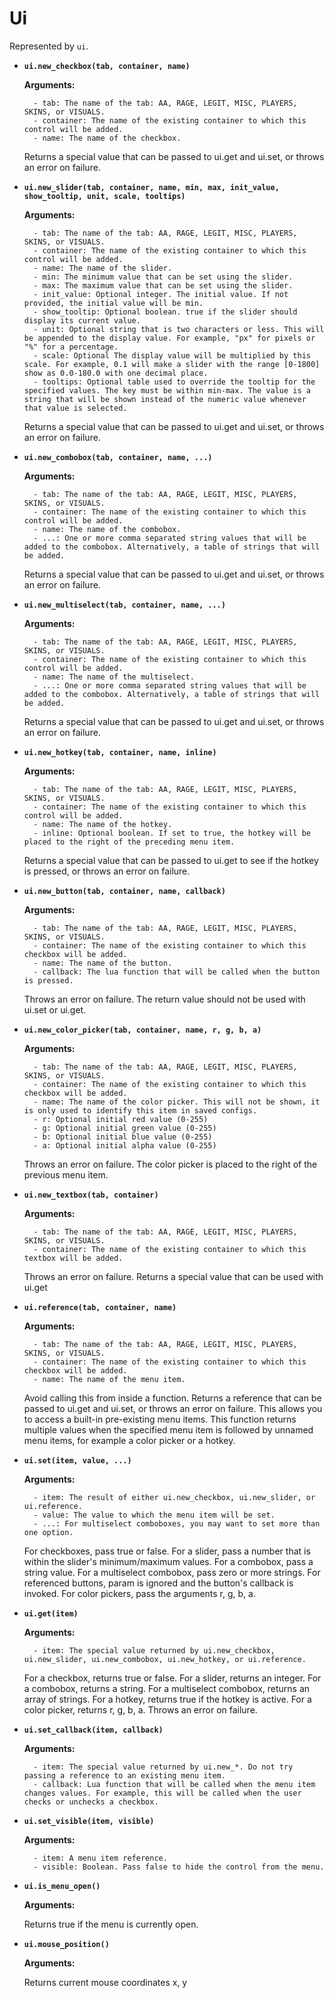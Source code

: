 # Ui

Represented by `ui`.

* **`ui.new_checkbox(tab, container, name)`**
	
	**Arguments:**
	
		- tab: The name of the tab: AA, RAGE, LEGIT, MISC, PLAYERS, SKINS, or VISUALS.
		- container: The name of the existing container to which this control will be added.
		- name: The name of the checkbox.
	
	Returns a special value that can be passed to ui.get and ui.set, or throws an error on failure.
	

* **`ui.new_slider(tab, container, name, min, max, init_value, show_tooltip, unit, scale, tooltips)`**
	
	**Arguments:**
	
		- tab: The name of the tab: AA, RAGE, LEGIT, MISC, PLAYERS, SKINS, or VISUALS.
		- container: The name of the existing container to which this control will be added.
		- name: The name of the slider.
		- min: The minimum value that can be set using the slider.
		- max: The maximum value that can be set using the slider.
		- init_value: Optional integer. The initial value. If not provided, the initial value will be min.
		- show_tooltip: Optional boolean. true if the slider should display its current value.
		- unit: Optional string that is two characters or less. This will be appended to the display value. For example, "px" for pixels or "%" for a percentage.
		- scale: Optional The display value will be multiplied by this scale. For example, 0.1 will make a slider with the range [0-1800] show as 0.0-180.0 with one decimal place.
		- tooltips: Optional table used to override the tooltip for the specified values. The key must be within min-max. The value is a string that will be shown instead of the numeric value whenever that value is selected.
	
	Returns a special value that can be passed to ui.get and ui.set, or throws an error on failure.
	

* **`ui.new_combobox(tab, container, name, ...)`**
	
	**Arguments:**
	
		- tab: The name of the tab: AA, RAGE, LEGIT, MISC, PLAYERS, SKINS, or VISUALS.
		- container: The name of the existing container to which this control will be added.
		- name: The name of the combobox.
		- ...: One or more comma separated string values that will be added to the combobox. Alternatively, a table of strings that will be added.
	
	Returns a special value that can be passed to ui.get and ui.set, or throws an error on failure.
	

* **`ui.new_multiselect(tab, container, name, ...)`**
	
	**Arguments:**
	
		- tab: The name of the tab: AA, RAGE, LEGIT, MISC, PLAYERS, SKINS, or VISUALS.
		- container: The name of the existing container to which this control will be added.
		- name: The name of the multiselect.
		- ...: One or more comma separated string values that will be added to the combobox. Alternatively, a table of strings that will be added.
	
	Returns a special value that can be passed to ui.get and ui.set, or throws an error on failure.
	

* **`ui.new_hotkey(tab, container, name, inline)`**
	
	**Arguments:**
	
		- tab: The name of the tab: AA, RAGE, LEGIT, MISC, PLAYERS, SKINS, or VISUALS.
		- container: The name of the existing container to which this control will be added.
		- name: The name of the hotkey.
		- inline: Optional boolean. If set to true, the hotkey will be placed to the right of the preceding menu item.
	
	Returns a special value that can be passed to ui.get to see if the hotkey is pressed, or throws an error on failure.
	

* **`ui.new_button(tab, container, name, callback)`**
	
	**Arguments:**
	
		- tab: The name of the tab: AA, RAGE, LEGIT, MISC, PLAYERS, SKINS, or VISUALS.
		- container: The name of the existing container to which this checkbox will be added.
		- name: The name of the button.
		- callback: The lua function that will be called when the button is pressed.
	
	Throws an error on failure. The return value should not be used with ui.set or ui.get.
	

* **`ui.new_color_picker(tab, container, name, r, g, b, a)`**
	
	**Arguments:**
	
		- tab: The name of the tab: AA, RAGE, LEGIT, MISC, PLAYERS, SKINS, or VISUALS.
		- container: The name of the existing container to which this checkbox will be added.
		- name: The name of the color picker. This will not be shown, it is only used to identify this item in saved configs.
		- r: Optional initial red value (0-255)
		- g: Optional initial green value (0-255)
		- b: Optional initial blue value (0-255)
		- a: Optional initial alpha value (0-255)
	
	Throws an error on failure. The color picker is placed to the right of the previous menu item.
	

* **`ui.new_textbox(tab, container)`**
	
	**Arguments:**
	
		- tab: The name of the tab: AA, RAGE, LEGIT, MISC, PLAYERS, SKINS, or VISUALS.
		- container: The name of the existing container to which this textbox will be added.
	
	Throws an error on failure. Returns a special value that can be used with ui.get
	

* **`ui.reference(tab, container, name)`**
	
	**Arguments:**
	
		- tab: The name of the tab: AA, RAGE, LEGIT, MISC, PLAYERS, SKINS, or VISUALS.
		- container: The name of the existing container to which this checkbox will be added.
		- name: The name of the menu item.
	
	Avoid calling this from inside a function. Returns a reference that can be passed to ui.get and ui.set, or throws an error on failure. This allows you to access a built-in pre-existing menu items. This function returns multiple values when the specified menu item is followed by unnamed menu items, for example a color picker or a hotkey.
	

* **`ui.set(item, value, ...)`**
	
	**Arguments:**
	
		- item: The result of either ui.new_checkbox, ui.new_slider, or ui.reference.
		- value: The value to which the menu item will be set.
		- ...: For multiselect comboboxes, you may want to set more than one option.
	
	For checkboxes, pass true or false. For a slider, pass a number that is within the slider's minimum/maximum values. For a combobox, pass a string value. For a multiselect combobox, pass zero or more strings. For referenced buttons, param is ignored and the button's callback is invoked. For color pickers, pass the arguments r, g, b, a.
	

* **`ui.get(item)`**
	
	**Arguments:**
	
		- item: The special value returned by ui.new_checkbox, ui.new_slider, ui.new_combobox, ui.new_hotkey, or ui.reference.
	
	For a checkbox, returns true or false. For a slider, returns an integer. For a combobox, returns a string. For a multiselect combobox, returns an array of strings. For a hotkey, returns true if the hotkey is active. For a color picker, returns r, g, b, a. Throws an error on failure.
	

* **`ui.set_callback(item, callback)`**
	
	**Arguments:**
	
		- item: The special value returned by ui.new_*. Do not try passing a reference to an existing menu item.
		- callback: Lua function that will be called when the menu item changes values. For example, this will be called when the user checks or unchecks a checkbox.
	

* **`ui.set_visible(item, visible)`**
	
	**Arguments:**
	
		- item: A menu item reference.
		- visible: Boolean. Pass false to hide the control from the menu.
	

* **`ui.is_menu_open()`**
	
	**Arguments:**
	
	
	Returns true if the menu is currently open.
	

* **`ui.mouse_position()`**
	
	**Arguments:**
	
	
	Returns current mouse coordinates x, y
	
